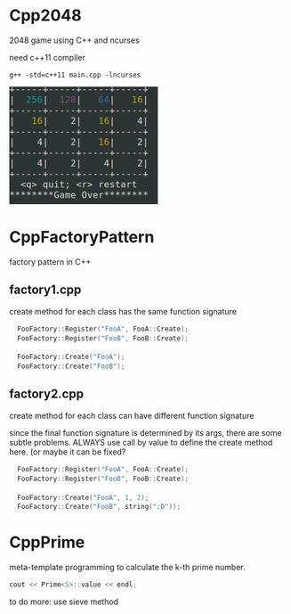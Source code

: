 # Cpp2048
2048 game using C++ and ncurses

need c++11 compiler
```
g++ -std=c++11 main.cpp -lncurses
```

![Demo](Cpp2048/2048.png)

# CppFactoryPattern
factory pattern in C++

## factory1.cpp

create method for each class has the same function signature

```c++
  FooFactory::Register("FooA", FooA::Create);
  FooFactory::Register("FooB", FooB::Create);

  FooFactory::Create("FooA");
  FooFactory::Create("FooB");
```

## factory2.cpp

create method for each class can have different function signature

since the final function signature is determined by its args, there are some subtle problems. ALWAYS use call by value to define the create method here. (or maybe it can be fixed?

```c++
  FooFactory::Register("FooA", FooA::Create);
  FooFactory::Register("FooB", FooB::Create);

  FooFactory::Create("FooA", 1, 2);
  FooFactory::Create("FooB", string(":D"));
```




# CppPrime
meta-template programming to calculate the k-th prime number.


```c++
cout << Prime<5>::value << endl;
```

to do more: use sieve method


